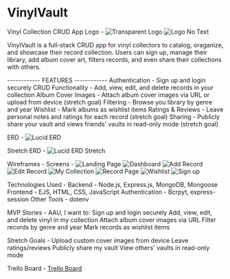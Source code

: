 # VinylVault

Vinyl Collection CRUD App
Logo -
    ![Transparent Logo](<logos/VinylVaultLogoWText.png>)
    ![Logo No Text](<logos/VinylVaultNoText.png>)

VinylVault is a full-stack CRUD app for vinyl collectors to catalog, oraganize, and showcase their record collection. Users can sign up, manage their library, add album cover art, filters records, and even share their collections with others.

------------ FEATURES ------------
Authentication -
    Sign up and login securely
CRUD Functionality -
    Add, view, edit, and delete records in your collection
Album Cover Images -
    Attach album cover images via URL or upload from device (stretch goal)
Filtering -
    Browse you library by genre and year
Wishlist -
    Mark albums as wishlist items
Ratings & Reviews -
    Leave personal notes and ratings for each record (stretch goal)
Sharing -
    Publicly share your vault and views friends' vaults in read-only mode (stretch goal)

ERD -
    ![Lucid ERD](<images/Screenshot 2025-07-28 at 12-23-38 VinylVault CRUD App Lucidchart.png>)

Stretch ERD -
    ![Lucid ERD Stretch](<images/Screenshot 2025-07-28 at 12-28-09 VinylVault CRUD App Lucidchart-1.png>)

Wireframes -
        Screens -
        ![Landing Page](<images/Landing Page.png>)
        ![Dashboard](images/Dashboard.png)
        ![Add Record](<images/Add Record.png>)
        ![Edit Record](<images/Edit Record.png>)
        ![My Collection](<images/My Collection.png>)
        ![Record Page](<images/Record Page.png>)
        ![Wishlist](images/Wishlist.png)
        ![Sign up](<images/Sign Up.png>)

Technologies Used -
    Backend -
        Node.js, Express.js, MongoDB, Mongoose
    Frontend -
        EJS, HTML, CSS, JavaScript
    Authentication -
        Bcrpyt, express-session
    Other Tools -
        dotenv

MVP Stories -
    AAU, I want to:
        Sign up and login securely
        Add, view, edit, and delete vinyl in my collection
        Attach album cover images via URL
        Filter records by genre and year
        Mark records as wishlist items

Stretch Goals -
    Upload custom cover images from device
    Leave ratings/reviews
    Publicly share my vault
    View others' vaults in read-only mode

Trello Board -
    [Trello Board](https://trello.com/b/uvImGWqT/vinylvault-crud-app)